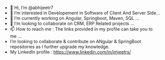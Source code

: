 - 👋 Hi, I’m @abhijeetr7
- 👀 I’m interested in Developement in Software of Client And Server Side...
- 🌱 I’m currently working on Angular, Springboot, Maven, SQL ...
- 💞️ I’m looking to collaborate on CRM, ERP Related projects ...
- 📫 How to reach me : The links provided in my profile can take you to me ...
- I’m looking to collaborate & contribute on ANgular & SpringBoot repositories as I further upgrade my knowledge.
- My LinkedIn profile : https://www.linkedin.com/in/imjeetrs/

<!---
abhijeetr7/abhijeetr7 is a ✨ special ✨ repository because its `README.md` (this file) appears on your GitHub profile.
You can click the Preview link to take a look at your changes.
--->
